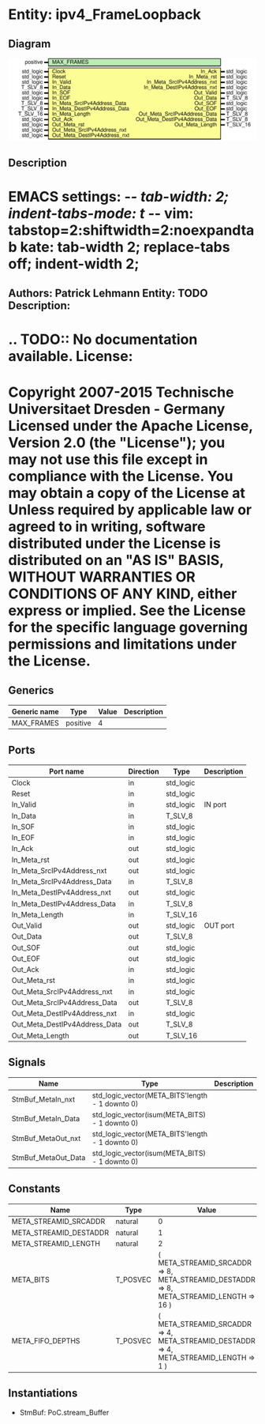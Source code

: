 # Entity: ipv4_FrameLoopback

## Diagram

![Diagram](ipv4_FrameLoopback.svg "Diagram")
## Description

EMACS settings: -*-  tab-width: 2; indent-tabs-mode: t -*-
vim: tabstop=2:shiftwidth=2:noexpandtab
kate: tab-width 2; replace-tabs off; indent-width 2;
=============================================================================
Authors:				 	Patrick Lehmann
Entity:				 	TODO
Description:
-------------------------------------
.. TODO:: No documentation available.
License:
=============================================================================
Copyright 2007-2015 Technische Universitaet Dresden - Germany
Licensed under the Apache License, Version 2.0 (the "License");
you may not use this file except in compliance with the License.
You may obtain a copy of the License at
Unless required by applicable law or agreed to in writing, software
distributed under the License is distributed on an "AS IS" BASIS,
WITHOUT WARRANTIES OR CONDITIONS OF ANY KIND, either express or implied.
See the License for the specific language governing permissions and
limitations under the License.
=============================================================================
## Generics

| Generic name | Type     | Value | Description |
| ------------ | -------- | ----- | ----------- |
| MAX_FRAMES   | positive | 4     |             |
## Ports

| Port name                     | Direction | Type      | Description |
| ----------------------------- | --------- | --------- | ----------- |
| Clock                         | in        | std_logic |             |
| Reset                         | in        | std_logic |             |
| In_Valid                      | in        | std_logic | IN port     |
| In_Data                       | in        | T_SLV_8   |             |
| In_SOF                        | in        | std_logic |             |
| In_EOF                        | in        | std_logic |             |
| In_Ack                        | out       | std_logic |             |
| In_Meta_rst                   | out       | std_logic |             |
| In_Meta_SrcIPv4Address_nxt    | out       | std_logic |             |
| In_Meta_SrcIPv4Address_Data   | in        | T_SLV_8   |             |
| In_Meta_DestIPv4Address_nxt   | out       | std_logic |             |
| In_Meta_DestIPv4Address_Data  | in        | T_SLV_8   |             |
| In_Meta_Length                | in        | T_SLV_16  |             |
| Out_Valid                     | out       | std_logic | OUT port    |
| Out_Data                      | out       | T_SLV_8   |             |
| Out_SOF                       | out       | std_logic |             |
| Out_EOF                       | out       | std_logic |             |
| Out_Ack                       | in        | std_logic |             |
| Out_Meta_rst                  | in        | std_logic |             |
| Out_Meta_SrcIPv4Address_nxt   | in        | std_logic |             |
| Out_Meta_SrcIPv4Address_Data  | out       | T_SLV_8   |             |
| Out_Meta_DestIPv4Address_nxt  | in        | std_logic |             |
| Out_Meta_DestIPv4Address_Data | out       | T_SLV_8   |             |
| Out_Meta_Length               | out       | T_SLV_16  |             |
## Signals

| Name                | Type                                            | Description |
| ------------------- | ----------------------------------------------- | ----------- |
| StmBuf_MetaIn_nxt   | std_logic_vector(META_BITS'length - 1 downto 0) |             |
| StmBuf_MetaIn_Data  | std_logic_vector(isum(META_BITS) - 1 downto 0)  |             |
| StmBuf_MetaOut_nxt  | std_logic_vector(META_BITS'length - 1 downto 0) |             |
| StmBuf_MetaOut_Data | std_logic_vector(isum(META_BITS) - 1 downto 0)  |             |
## Constants

| Name                   | Type     | Value                                                                                                | Description |
| ---------------------- | -------- | ---------------------------------------------------------------------------------------------------- | ----------- |
| META_STREAMID_SRCADDR  | natural  |  0                                                                                                   |             |
| META_STREAMID_DESTADDR | natural  |  1                                                                                                   |             |
| META_STREAMID_LENGTH   | natural  |  2                                                                                                   |             |
| META_BITS              | T_POSVEC |  ( 		META_STREAMID_SRCADDR			=> 8, 		META_STREAMID_DESTADDR		=> 8, 		META_STREAMID_LENGTH			=> 16 	) |             |
| META_FIFO_DEPTHS       | T_POSVEC |  ( 		META_STREAMID_SRCADDR			=> 4, 		META_STREAMID_DESTADDR		=> 4, 		META_STREAMID_LENGTH			=> 1 	)  |             |
## Instantiations

- StmBuf: PoC.stream_Buffer
